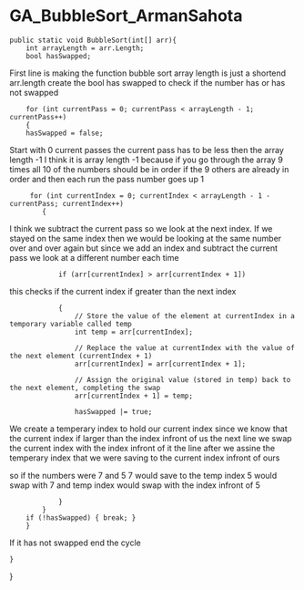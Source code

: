 # GA_BubbleSort_ArmanSahota
 





    public static void BubbleSort(int[] arr){
        int arrayLength = arr.Length;
        bool hasSwapped;
First line is making the function bubble sort
array length is just a shortend arr.length
create the bool has swapped to check if the number has or has not swapped

        for (int currentPass = 0; currentPass < arrayLength - 1; currentPass++)
        {        
        hasSwapped = false;
         
Start with 0 current passes
the current pass has to be less then the array length -1
I think it is array length -1 because if you go through the array 9 times all 10 of the numbers should be in order if the 9 others are already in order
and then each run the pass number goes up 1
         
         for (int currentIndex = 0; currentIndex < arrayLength - 1 - currentPass; currentIndex++)
            {
I think we subtract the current pass so we look at the next index. 
If we stayed on the same index then we would be looking at the same number over and over again but since we add an index and subtract the current pass we look at a different number each time


                if (arr[currentIndex] > arr[currentIndex + 1])
this checks if the current index if greater than the next index

                {
                    // Store the value of the element at currentIndex in a temporary variable called temp
                    int temp = arr[currentIndex];

                    // Replace the value at currentIndex with the value of the next element (currentIndex + 1)
                    arr[currentIndex] = arr[currentIndex + 1];

                    // Assign the original value (stored in temp) back to the next element, completing the swap
                    arr[currentIndex + 1] = temp;

                    hasSwapped |= true;
We create a temperary index to hold our current index since we know that the current index if larger than the index infront of us
the next line we swap the current index with the index infront of it
the line after we assine the temperary index that we were saving to the current index infront of ours

so if the numbers were 7 and 5
7 would save to the temp index
5 would swap with 7
and temp index would swap with the index infront of 5 

                }
            }
        if (!hasSwapped) { break; }
        }
If it has not swapped end the cycle

    }

}


